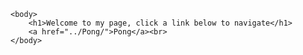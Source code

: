 <html>
    <head>
        <title>Home</title>
    </head>


    <body>
        <h1>Welcome to my page, click a link below to navigate</h1>
        <a href="../Pong/">Pong</a><br>
    </body>
</html>